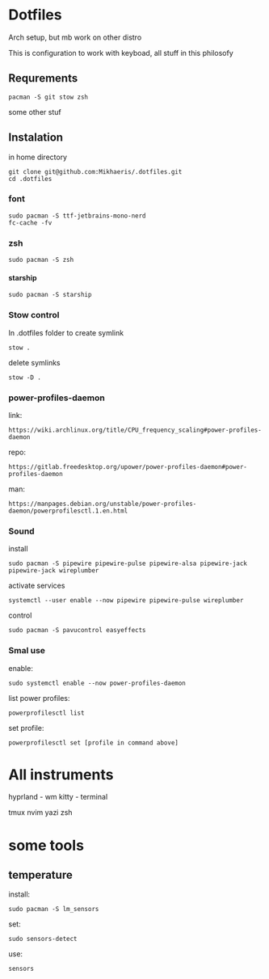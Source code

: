 # Dotfiles

Arch setup, but mb work on other distro

This is configuration to work with keyboad, all stuff in this philosofy

## Requrements

```
pacman -S git stow zsh
```

some other stuf


## Instalation

in home directory
```
git clone git@github.com:Mikhaeris/.dotfiles.git
cd .dotfiles
```
### font

```
sudo pacman -S ttf-jetbrains-mono-nerd
fc-cache -fv
```

### zsh

```
sudo pacman -S zsh
```

#### starship

```
sudo pacman -S starship
```

### Stow control

In .dotfiles folder
to create symlink
```
stow .
```
delete symlinks
```
stow -D .
```

### power-profiles-daemon

link:
```
https://wiki.archlinux.org/title/CPU_frequency_scaling#power-profiles-daemon
```
repo:
```
https://gitlab.freedesktop.org/upower/power-profiles-daemon#power-profiles-daemon
```
man:
```
https://manpages.debian.org/unstable/power-profiles-daemon/powerprofilesctl.1.en.html
```

### Sound

install
```
sudo pacman -S pipewire pipewire-pulse pipewire-alsa pipewire-jack pipewire-jack wireplumber
```
activate services
```
systemctl --user enable --now pipewire pipewire-pulse wireplumber
```
control
```
sudo pacman -S pavucontrol easyeffects
```

### Smal use

enable:
```
sudo systemctl enable --now power-profiles-daemon
```

list power profiles:
```
powerprofilesctl list

```

set profile:
```
powerprofilesctl set [profile in command above]
```


# All instruments

hyprland  - wm
kitty     - terminal

tmux
nvim
yazi
zsh


# some tools

## temperature

install:
```
sudo pacman -S lm_sensors
```

set:
```
sudo sensors-detect
```

use:
```
sensors
```
